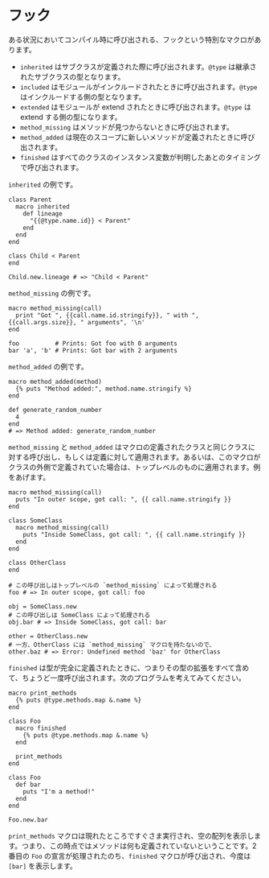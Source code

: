 # フック

ある状況においてコンパイル時に呼び出される、フックという特別なマクロがあります。

* `inherited` はサブクラスが定義された際に呼び出されます。`@type` は継承されたサブクラスの型となります。
* `included` はモジュールがインクルードされたときに呼び出されます。`@type` はインクルードする側の型となります。
* `extended` はモジュールが extend されたときに呼び出されます。`@type` は extend する側の型になります。
* `method_missing` はメソッドが見つからないときに呼び出されます。
* `method_added` は現在のスコープに新しいメソッドが定義されたときに呼び出されます。
* `finished` はすべてのクラスのインスタンス変数が判明したあとのタイミングで呼び出されます。

`inherited` の例です。

```crystal
class Parent
  macro inherited
    def lineage
      "{{@type.name.id}} < Parent"
    end
  end
end

class Child < Parent
end

Child.new.lineage # => "Child < Parent"
```

`method_missing` の例です。

```crystal
macro method_missing(call)
  print "Got ", {{call.name.id.stringify}}, " with ", {{call.args.size}}, " arguments", '\n'
end

foo          # Prints: Got foo with 0 arguments
bar 'a', 'b' # Prints: Got bar with 2 arguments
```

`method_added` の例です。

```crystal
macro method_added(method)
  {% puts "Method added:", method.name.stringify %}
end

def generate_random_number
  4
end
# => Method added: generate_random_number
```

`method_missing` と `method_added` はマクロの定義されたクラスと同じクラスに対する呼び出し、もしくは定義に対して適用されます。あるいは、このマクロがクラスの外側で定義されていた場合は、トップレベルのものに適用されます。例をあげます。

```crystal
macro method_missing(call)
  puts "In outer scope, got call: ", {{ call.name.stringify }}
end

class SomeClass
  macro method_missing(call)
    puts "Inside SomeClass, got call: ", {{ call.name.stringify }}
  end
end

class OtherClass
end

# この呼び出しはトップレベルの `method_missing` によって処理される
foo # => In outer scope, got call: foo

obj = SomeClass.new
# この呼び出しは SomeClass によって処理される
obj.bar # => Inside SomeClass, got call: bar

other = OtherClass.new
# 一方、OtherClass には `method_missing` マクロを持たないので、
other.baz # => Error: Undefined method 'baz' for OtherClass
```

`finished` は型が完全に定義されたときに、つまりその型の拡張をすべて含めて、ちょうど一度呼び出されます。次のプログラムを考えてみてください。

```crystal
macro print_methods
  {% puts @type.methods.map &.name %}
end

class Foo
  macro finished
    {% puts @type.methods.map &.name %}
  end

  print_methods
end

class Foo
  def bar
    puts "I'm a method!"
  end
end

Foo.new.bar
```

`print_methods` マクロは現れたところですぐさま実行され、空の配列を表示します。つまり、この時点ではメソッドは何も定義されていないということです。2番目の `Foo` の宣言が処理されたのち、`finished` マクロが呼び出され、今度は `[bar]` を表示します。

